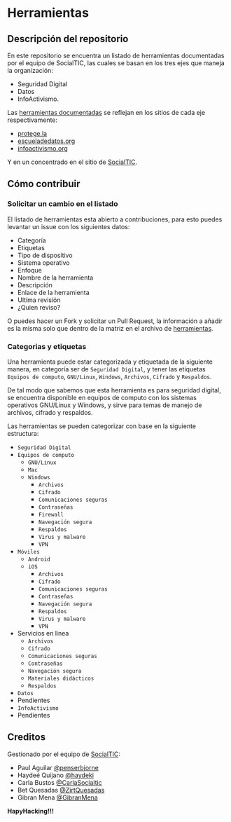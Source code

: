 # Herramientas

## Descripción del repositorio

En este repositorio se encuentra un listado de herramientas documentadas por el
equipo de SocialTIC, las cuales se basan en los tres ejes que maneja la
organización:

- Seguridad Digital
- Datos
- InfoActivismo.

Las [herramientas documentadas](./herramientas.md) se reflejan en los sitios de
cada eje respectivamente:

- [protege.la](protege.la/herramientas)
- [escueladedatos.org](escueladedatos.org/herramientas)
- [infoactivismo.org](infoactivismo.org/herramientas)

Y en un concentrado en el sitio de [SocialTIC](socialtic.org/herramientas).

## Cómo contribuir

### Solicitar un cambio en el listado

El listado de herramientas esta abierto a contribuciones, para esto puedes
levantar un issue con los siguientes datos:

- Categoría
- Etiquetas
 - Tipo de dispositivo
 - Sistema operativo
 - Enfoque
- Nombre de la herramienta
- Descripción
- Enlace de la herramienta
- Ultima revisión
- ¿Quien reviso?

O puedes hacer un Fork y solicitar un Pull Request, la información a añadir es
la misma solo que dentro de la matriz en el archivo de [herramientas](./herramientas.md).

### Categorias y etiquetas

Una herramienta puede estar categorizada y etiquetada de la siguiente manera,
en categoría ser de `Seguridad Digital`, y tener las etiquetas
`Equipos de computo`, `GNU/Linux`, `Windows`, `Archivos`, `Cifrado` y `Respaldos`.

De tal modo que sabemos que esta herramienta es para seguridad digital, se
encuentra disponible en equipos de computo con los sistemas operativos GNU/Linux
y Windows, y sirve para temas de manejo de archivos, cifrado y respaldos.

Las herramientas se pueden categorizar con base en la siguiente estructura:

- `Seguridad Digital`
 - `Equipos de computo`
   - `GNU/Linux`
   - `Mac`
   - `Windows`
     - `Archivos`
     - `Cifrado`
     - `Comunicaciones seguras`
     - `Contraseñas`
     - `Firewall`
     - `Navegación segura`
     - `Respaldos`
     - `Virus y malware`
     - `VPN`
 - `Móviles`
   - `Android`
   - `iOS`
     - `Archivos`
     - `Cifrado`
     - `Comunicaciones seguras`
     - `Contraseñas`
     - `Navegación segura`
     - `Respaldos`
     - `Virus y malware`
     - `VPN`
 - Servicios en línea
   - `Archivos`
   - `Cifrado`
   - `Comunicaciones seguras`
   - `Contraseñas`
   - `Navegación segura`
   - `Materiales didácticos`
   - `Respaldos`
- `Datos`
 - Pendientes
- `InfoActivismo`
 - Pendientes

## Creditos

Gestionado por el equipo de [SocialTIC](github.com/socialtic):

- Paul Aguilar [@penserbjorne](github.com/penserbjorne)
- Haydeé Quijano [@haydeki](github.com/haydeki)
- Carla Bustos [@CarlaSocialtic](github.com/CarlaSocialtic)
- Bet Quesadas [@ZirtQuesadas](github.com/ZirtQuesadas)
- Gibran Mena [@GibranMena](github.com/GibranMena)

**HapyHacking!!!**
